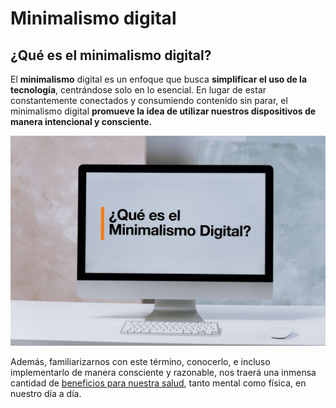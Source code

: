 # Minimalismo digital

##  ¿Qué es el minimalismo digital?

El **minimalismo** digital es un enfoque que busca **simplificar el uso de la tecnología**, centrándose solo en lo esencial. 
En lugar de estar constantemente conectados y consumiendo contenido sin parar, el minimalismo digital **promueve la idea de 
utilizar nuestros dispositivos de manera intencional y consciente.**

![](assets/que-es-minimalismo-digital.jpg)

Además, familiarizarnos con este término, conocerlo, e incluso implementarlo de manera consciente y razonable, nos traerá una inmensa cantidad
de [beneficios para nuestra salud](assets/Beneficios-del-minimalismo-digital.md), tanto mental como física, en nuestro día a día.
